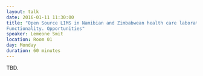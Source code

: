 ```yaml
---
layout: talk
date: 2016-01-11 11:30:00
title: "Open Source LIMS in Namibian and Zimbabwean health care laboratories.
Functionality. Opportunities"
speaker: Lemeone Smit
location: Room 01
day: Monday
duration: 60 minutes
---
```


TBD.
